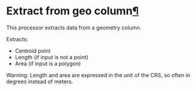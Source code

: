 Extract from geo column[¶](#extract-from-geo-column "Permalink to this heading")
================================================================================


This processor extracts data from a geometry column.


Extracts:


* Centroid point
* Length (if input is not a point)
* Area (if input is a polygon)


Warning: Length and area are expressed in the unit of the CRS, so often
in degrees instead of meters.